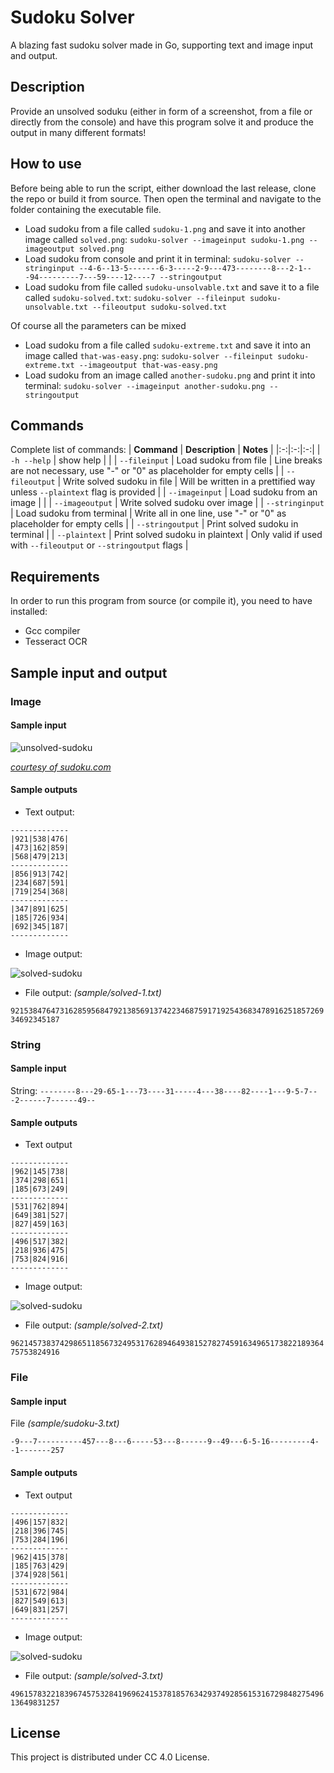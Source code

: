 # Sudoku Solver

A blazing fast sudoku solver made in Go, supporting text and image input and output.

## Description

Provide an unsolved soduku (either in form of a screenshot, from a file or directly from the console) and have this program solve it and produce the output in many different formats!

## How to use

Before being able to run the script, either download the last release, clone the repo or build it from source. Then open the terminal and navigate to the folder containing the executable file.

- Load sudoku from a file called `sudoku-1.png` and save it into another image called `solved.png`: `sudoku-solver --imageinput sudoku-1.png --imageoutput solved.png`
- Load sudoku from console and print it in terminal: `sudoku-solver --stringinput --4-6--13-5-------6-3-----2-9---473--------8---2-1---94---------7---59----12----7 --stringoutput`
- Load sudoku from file called `sudoku-unsolvable.txt` and save it to a file called `sudoku-solved.txt`: `sudoku-solver --fileinput sudoku-unsolvable.txt --fileoutput sudoku-solved.txt`

Of course all the parameters can be mixed

- Load sudoku from a file called `sudoku-extreme.txt` and save it into an image called `that-was-easy.png`: `sudoku-solver --fileinput sudoku-extreme.txt --imageoutput that-was-easy.png`
- Load sudoku from an image called `another-sudoku.png` and print it into terminal: `sudoku-solver --imageinput another-sudoku.png --stringoutput`

## Commands

Complete list of commands:
| **Command** | **Description** | **Notes** |
|:-:|:-:|:-:|
| `-h --help` | show help | |
| `--fileinput` | Load sudoku from file | Line breaks are not necessary, use "-" or "0" as placeholder for empty cells |
| `--fileoutput` | Write solved sudoku in file | Will be written in a prettified way unless `--plaintext` flag is provided |
| `--imageinput` | Load sudoku from an image | |
| `--imageoutput` | Write solved sudoku over image |
| `--stringinput` | Load sudoku from terminal | Write all in one line, use "-" or "0" as placeholder for empty cells |
| `--stringoutput` | Print solved sudoku in terminal |
| `--plaintext` | Print solved sudoku in plaintext | Only valid if used with `--fileoutput` or `--stringoutput` flags |

## Requirements

In order to run this program from source (or compile it), you need to have installed:

- Gcc compiler
- Tesseract OCR

## Sample input and output

### Image

#### Sample input

![unsolved-sudoku](sample/sudoku-1.png)

[*courtesy of sudoku.com*](https://sudoku.com/)

#### Sample outputs

- Text output:

```plaintext
-------------
|921|538|476|
|473|162|859|
|568|479|213|
-------------
|856|913|742|
|234|687|591|
|719|254|368|
-------------
|347|891|625|
|185|726|934|
|692|345|187|
-------------
```

- Image output:

![solved-sudoku](sample/solved-1.png)

- File output: *(sample/solved-1.txt)*

`921538476473162859568479213856913742234687591719254368347891625185726934692345187`

### String

#### Sample input

String: `--------8---29-65-1---73----31-----4---38----82----1---9-5-7---2------7------49--`

#### Sample outputs

- Text output

```plaintext
-------------
|962|145|738|
|374|298|651|
|185|673|249|
-------------
|531|762|894|
|649|381|527|
|827|459|163|
-------------
|496|517|382|
|218|936|475|
|753|824|916|
-------------
```

- Image output:

![solved-sudoku](sample/solved-2.png)

- File output: *(sample/solved-2.txt)*

`962145738374298651185673249531762894649381527827459163496517382218936475753824916`

### File

#### Sample input

File *(sample/sudoku-3.txt)*

`-9---7----------457---8---6-----53---8------9--49---6-5-16---------4--1-------257`


#### Sample outputs

- Text output

```plaintext
-------------
|496|157|832|
|218|396|745|
|753|284|196|
-------------
|962|415|378|
|185|763|429|
|374|928|561|
-------------
|531|672|984|
|827|549|613|
|649|831|257|
-------------
```

- Image output:

![solved-sudoku](sample/solved-3.png)

- File output: *(sample/solved-3.txt)*

`496157832218396745753284196962415378185763429374928561531672984827549613649831257`

## License

This project is distributed under CC 4.0 License.
